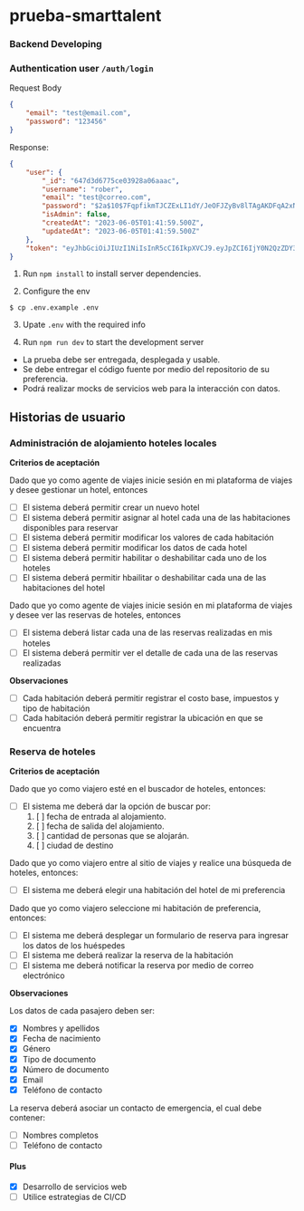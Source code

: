# prueba-smarttalent


### Backend Developing

### Authentication user `/auth/login`

Request Body

```json
{
    "email": "test@email.com",
    "password": "123456"
}
```

Response:

```json
{
    "user": {
        "_id": "647d3d6775ce03928a06aaac",
        "username": "rober",
        "email": "test@correo.com",
        "password": "$2a$10$7FqpfikmTJCZExLI1dY/JeOFJZyBv8lTAgAKDFqA2xN/t7ipn1Hoq",
        "isAdmin": false,
        "createdAt": "2023-06-05T01:41:59.500Z",
        "updatedAt": "2023-06-05T01:41:59.500Z"
    },
    "token": "eyJhbGciOiJIUzI1NiIsInR5cCI6IkpXVCJ9.eyJpZCI6IjY0N2QzZDY3NzVjZTAzOTI4YTA2YWFhYyIsImlzQWRtaW4iOmZhbHNlLCJpYXQiOjE2ODU5MjkzMzF9.rgobNyPEPB5_SbqWf8nydbjLJtUm-n3y5TfOy7J6N3o"
}
```

1. Run `npm install` to install server dependencies.

2. Configure the env

```shell
$ cp .env.example .env
```

3. Upate `.env` with the required info

4. Run `npm run dev` to start the development server

- La prueba debe ser entregada, desplegada y usable.
- Se debe entregar el código fuente por medio del repositorio de su preferencia.
- Podrá realizar mocks de servicios web para la interacción con datos.

## Historias de usuario

### Administración de alojamiento hoteles locales

**Criterios de aceptación**

Dado que yo como agente de viajes inicie sesión en mi plataforma de viajes y desee gestionar un hotel, entonces

- [ ] El sistema deberá permitir crear un nuevo hotel
- [ ] El sistema deberá permitir asignar al hotel cada una de las habitaciones disponibles para reservar
- [ ] El sistema deberá permitir modificar los valores de cada habitación
- [ ] El sistema deberá permitir modificar los datos de cada hotel
- [ ] El sistema deberá permitir habilitar o deshabilitar cada uno de los hoteles
- [ ] El sistema deberá permitir hbailitar o deshabilitar cada una de las habitaciones del hotel

Dado que yo como agente de viajes inicie sesión en mi plataforma de viajes y desee ver las reservas de hoteles, entonces

- [ ] El sistema deberá listar cada una de las reservas realizadas en mis hoteles
- [ ] El sistema deberá permitir ver el detalle de cada una de las reservas realizadas

**Observaciones**

- [ ] Cada habitación deberá permitir registrar el costo base, impuestos y tipo de habitación
- [ ] Cada habitación deberá permitir registrar la ubicación en que se encuentra

### Reserva de hoteles

**Criterios de aceptación**

Dado que yo como viajero esté en el buscador de hoteles, entonces:

- [ ] El sistema me deberá dar la opción de buscar por:
  1. [ ] fecha de entrada al alojamiento.
  2. [ ] fecha de salida del alojamiento.
  3. [ ] cantidad de personas que se alojarán.
  4. [ ] ciudad de destino

Dado que yo como viajero entre al sitio de viajes y realice una búsqueda de hoteles, entonces:

- [ ] El sistema me deberá elegir una habitación del hotel de mi preferencia

Dado que yo como viajero seleccione mi habitación de preferencia, entonces:

- [ ] El sistema me deberá desplegar un formulario de reserva para ingresar los datos de los huéspedes
- [ ] El sistema me deberá realizar la reserva de la habitación
- [ ] El sistema me deberá notificar la reserva por medio de correo electrónico

**Observaciones**

Los datos de cada pasajero deben ser:

- [x] Nombres y apellidos
- [x] Fecha de nacimiento
- [x] Género
- [x] Tipo de documento
- [x] Número de documento
- [x] Email
- [x] Teléfono de contacto

La reserva deberá asociar un contacto de emergencia, el cual debe contener:

- [ ] Nombres completos
- [ ] Teléfono de contacto

#### Plus

- [x] Desarrollo de servicios web
- [ ] Utilice estrategias de CI/CD
